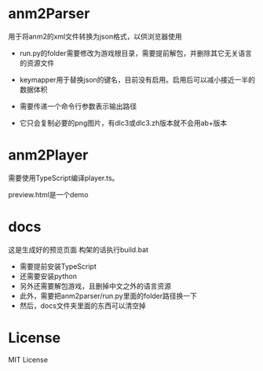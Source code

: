 # anm2Parser

用于将anm2的xml文件转换为json格式，以供浏览器使用

- run.py的folder需要修改为游戏根目录，需要提前解包，并删除其它无关语言的资源文件
- keymapper用于替换json的键名，目前没有启用。启用后可以减小接近一半的数据体积
- 需要传递一个命令行参数表示输出路径

- 它只会复制必要的png图片，有dlc3或dlc3.zh版本就不会用ab+版本

# anm2Player

需要使用TypeScript编译player.ts。

preview.html是一个demo

# docs

这是生成好的预览页面
构架的话执行build.bat
- 需要提前安装TypeScript
- 还需要安装python
- 另外还需要解包游戏，且删掉中文之外的语言资源
- 此外，需要把anm2parser/run.py里面的folder路径换一下
- 然后，docs文件夹里面的东西可以清空掉

# License

MIT License